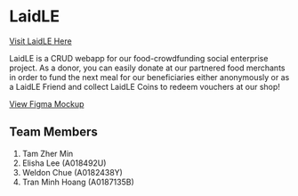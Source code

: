 # LaidLE

[Visit LaidLE Here](https://laidle.herokuapp.com/ "The LaidLE Website")

LaidLE is a CRUD webapp for our food-crowdfunding social enterprise project. As a donor, you can easily donate at our partnered food merchants in order to fund the next meal for our beneficiaries either anonymously or as a LaidLE Friend and collect LaidLE Coins to redeem vouchers at our shop!

[View Figma Mockup](https://www.figma.com/proto/FQ9jNI2KO15gEMp1BRM8tw/Website-Mockup?node-id=2%3A5&scaling=scale-down&page-id=0%3A1 "LaidLE Figma Mockup")

## Team Members

1. Tam Zher Min
2. Elisha Lee (A018492U)
3. Weldon Chue (A0182438Y)
4. Tran Minh Hoang (A0187135B)
